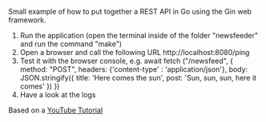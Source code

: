 Small example of how to put together a REST API in Go using the Gin web framework.  

1. Run the application (open the terminal inside of the folder "newsfeeder" and run the command "make")
2. Open a browser and call the following URL http://localhost:8080/ping
3. Test it with the browser console,
    e.g. await fetch ("/newsfeed", {
            method: "POST",
            headers: {'content-type' : 'application/json'},
            body: JSON.stringify({
                title: 'Here comes the sun',
                post: 'Sun, sun, sun, here it comes'
            })
         })
4. Have a look at the logs

Based on a [YouTube Tutorial](https://www.youtube.com/watch?v=LOn1GUsjOF4&list=WL&index=6)